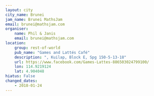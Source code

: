 ```yaml
---
layout: city                                           
city_name: Brunei
jam_name: Brunei MathsJam
email: brunei@mathsjam.com
organiser:
    name: Phil & Janis
    email: brunei@mathsjam.com
location:
    group: rest-of-world
    pub_name: "Games and Lattés Café"
    description: ", Kuilap, Block E, Spg 150-5-13-18"
    url: https://www.facebook.com/Games-Lattes-886503024799100/
    lon: 114.9219124
    lat: 4.904048
hiatus: False
changed_dates:
    - 2018-01-24
---
```

